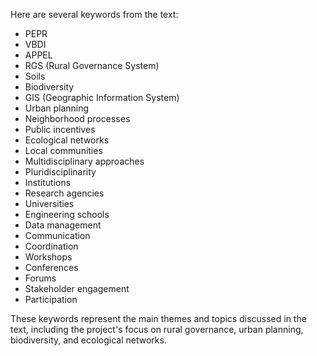 Here are several keywords from the text:

* PEPR
* VBDI
* APPEL
* RGS (Rural Governance System)
* Soils
* Biodiversity
* GIS (Geographic Information System)
* Urban planning
* Neighborhood processes
* Public incentives
* Ecological networks
* Local communities
* Multidisciplinary approaches
* Pluridisciplinarity
* Institutions
* Research agencies
* Universities
* Engineering schools
* Data management
* Communication
* Coordination
* Workshops
* Conferences
* Forums
* Stakeholder engagement
* Participation

These keywords represent the main themes and topics discussed in the text, including the project's focus on rural governance, urban planning, biodiversity, and ecological networks.
